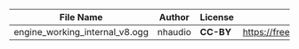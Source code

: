 | File Name        | Author   | License   | Link                            |
|------------------|----------|-----------|---------------------------------|
| engine_working_internal_v8.ogg | nhaudio | **CC-BY** | https://freesound.org/people/nhaudio/sounds/275402/ |